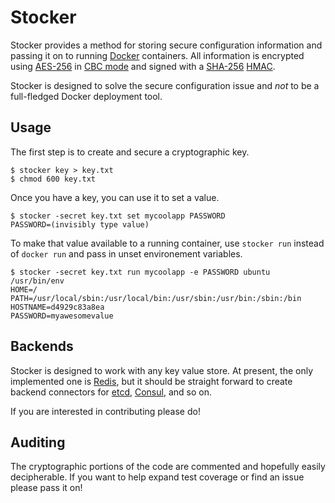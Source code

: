 # Stocker

Stocker provides a method for storing secure configuration information and passing it on to running [Docker](https://www.docker.io/) containers. All information is encrypted using [AES-256](http://en.wikipedia.org/wiki/Advanced_Encryption_Standard) in [CBC mode](http://en.wikipedia.org/wiki/Block_cipher_mode_of_operation#Cipher-block_chaining_.28CBC.29) and signed with a [SHA-256](http://en.wikipedia.org/wiki/SHA-2) [HMAC](http://en.wikipedia.org/wiki/Hash-based_message_authentication_code).

Stocker is designed to solve the secure configuration issue and *not* to be a full-fledged Docker deployment tool.

## Usage

The first step is to create and secure a cryptographic key.

```
$ stocker key > key.txt
$ chmod 600 key.txt
```

Once you have a key, you can use it to set a value.

```
$ stocker -secret key.txt set mycoolapp PASSWORD
PASSWORD=(invisibly type value)
```

To make that value available to a running container, use `stocker run` instead of `docker run` and pass in unset environement variables.

```
$ stocker -secret key.txt run mycoolapp -e PASSWORD ubuntu /usr/bin/env
HOME=/
PATH=/usr/local/sbin:/usr/local/bin:/usr/sbin:/usr/bin:/sbin:/bin
HOSTNAME=d4929c83a8ea
PASSWORD=myawesomevalue
```

## Backends

Stocker is designed to work with any key value store. At present, the only implemented one is [Redis](http://redis.io/), but it should be straight forward to create backend connectors for [etcd](http://coreos.com/using-coreos/etcd/), [Consul](http://www.consul.io/), and so on.

If you are interested in contributing please do!

## Auditing

The cryptographic portions of the code are commented and hopefully easily decipherable. If you want to help expand test coverage or find an issue please pass it on!

